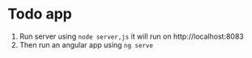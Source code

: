 # Todo app

1. Run server using `node server,js` it will run on http://localhost:8083
2. Then run an angular app using `ng serve`
